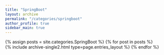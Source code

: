 ```yaml
---
title: "SpringBoot"
layout: archive
permalink: "/categories/springboot"
author_profile: true
sidebar_main: true
---
```



{% assign posts = site.categories.SpringBoot %}
{% for post in posts %} {% include archive-single2.html type=page.entries_layout %} {% endfor %}
